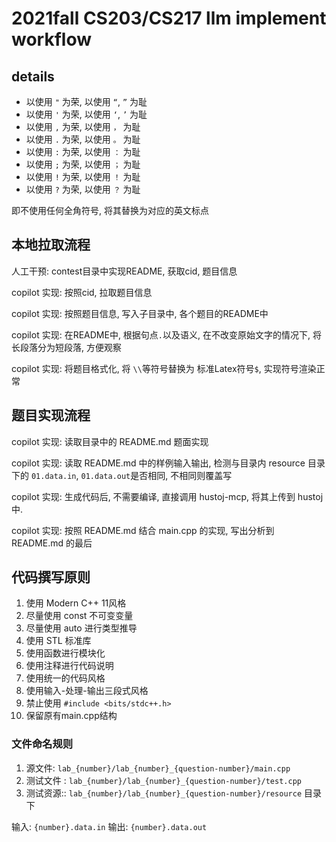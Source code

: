 # 2021fall CS203/CS217 llm implement workflow

## details

+ 以使用 `"` 为荣, 以使用 `“`, `”` 为耻
+ 以使用 `'` 为荣, 以使用 `‘`, `’` 为耻
+ 以使用 `,` 为荣, 以使用 `，` 为耻
+ 以使用 `.` 为荣, 以使用 `。` 为耻
+ 以使用 `:` 为荣, 以使用 `：` 为耻
+ 以使用 `;` 为荣, 以使用 `；` 为耻
+ 以使用 `!` 为荣, 以使用 `！` 为耻
+ 以使用 `?` 为荣, 以使用 `？` 为耻

即不使用任何全角符号, 将其替换为对应的英文标点

## 本地拉取流程

人工干预: contest目录中实现README, 获取cid, 题目信息

copilot 实现: 按照cid, 拉取题目信息

copilot 实现: 按照题目信息, 写入子目录中, 各个题目的README中

copilot 实现: 在README中, 根据句点`.`以及语义, 在不改变原始文字的情况下, 将长段落分为短段落, 方便观察

copilot 实现: 将题目格式化, 将 `\\`等符号替换为 标准Latex符号`$`, 实现符号渲染正常

## 题目实现流程

copilot 实现: 读取目录中的 README.md 题面实现

copilot 实现: 读取 README.md 中的样例输入输出, 检测与目录内 resource 目录下的 `01.data.in`, `01.data.out`是否相同, 不相同则覆盖写

copilot 实现: 生成代码后, 不需要编译, 直接调用 hustoj-mcp, 将其上传到 hustoj 中.

copilot 实现: 按照 README.md 结合 main.cpp 的实现, 写出分析到 README.md 的最后

## 代码撰写原则

1. 使用 Modern C++ 11风格
2. 尽量使用 const 不可变变量
3. 尽量使用 auto 进行类型推导
4. 使用 STL 标准库
5. 使用函数进行模块化
6. 使用注释进行代码说明
7. 使用统一的代码风格
8. 使用输入-处理-输出三段式风格
9. 禁止使用 `#include <bits/stdc++.h>`
10. 保留原有main.cpp结构

### 文件命名规则

1. 源文件: `lab_{number}/lab_{number}_{question-number}/main.cpp`
2. 测试文件 : `lab_{number}/lab_{number}_{question-number}/test.cpp`
3. 测试资源:: `lab_{number}/lab_{number}_{question-number}/resource` 目录下

输入: `{number}.data.in`
输出: `{number}.data.out`
